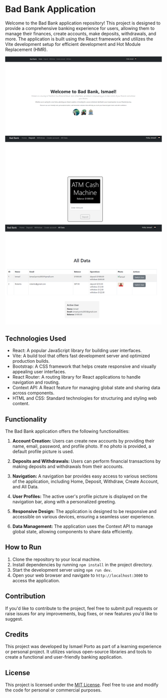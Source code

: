 # Bad Bank Application

Welcome to the Bad Bank application repository! This project is designed to provide a comprehensive banking experience for users, allowing them to manage their finances, create accounts, make deposits, withdrawals, and more. The application is built using the React framework and utilizes the Vite development setup for efficient development and Hot Module Replacement (HMR). 

![Alt text](image.png)
![Alt text](image-1.png)
![Alt text](image-2.png)
## Technologies Used

- React: A popular JavaScript library for building user interfaces.
- Vite: A build tool that offers fast development server and optimized production builds.
- Bootstrap: A CSS framework that helps create responsive and visually appealing user interfaces.
- React Router: A routing library for React applications to handle navigation and routing.
- Context API: A React feature for managing global state and sharing data across components.
- HTML and CSS: Standard technologies for structuring and styling web content.

## Functionality

The Bad Bank application offers the following functionalities:

1. **Account Creation:** Users can create new accounts by providing their name, email, password, and profile photo. If no photo is provided, a default profile picture is used.

2. **Deposits and Withdrawals:** Users can perform financial transactions by making deposits and withdrawals from their accounts.

3. **Navigation:** A navigation bar provides easy access to various sections of the application, including Home, Deposit, Withdraw, Create Account, and All Data.

4. **User Profiles:** The active user's profile picture is displayed on the navigation bar, along with a personalized greeting.

5. **Responsive Design:** The application is designed to be responsive and accessible on various devices, ensuring a seamless user experience.

6. **Data Management:** The application uses the Context API to manage global state, allowing components to share data efficiently.

## How to Run

1. Clone the repository to your local machine.
2. Install dependencies by running `npm install` in the project directory.
3. Start the development server using `npm run dev`.
4. Open your web browser and navigate to `http://localhost:3000` to access the application.

## Contribution

If you'd like to contribute to the project, feel free to submit pull requests or raise issues for any improvements, bug fixes, or new features you'd like to suggest.

## Credits

This project was developed by Ismael Porto as part of a learning experience or personal project. It utilizes various open-source libraries and tools to create a functional and user-friendly banking application.

## License

This project is licensed under the [MIT License](LICENSE). Feel free to use and modify the code for personal or commercial purposes.
